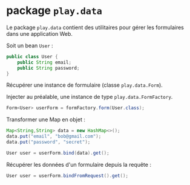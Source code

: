 # package `play.data`

Le package `play.data` contient des utilitaires pour gérer les formulaires dans une application Web.

Soit un bean `User` : 

```java
public class User {
	public String email;
	public String password;
}
```

Récupérer une instance de formulaire (classe `play.data.Form`).

Injecter au préalable, une instance de type `play.data.FormFactory`.

```java
Form<User> userForm = formFactory.form(User.class);
```

Transformer une Map en objet : 

```java
Map<String,String> data = new HashMap<>();
data.put("email", "bob@gmail.com");
data.put("password", "secret");

User user = userForm.bind(data).get();
```

Récupérer les données d'un formulaire depuis la requête :

```java
User user = userForm.bindFromRequest().get();
```

